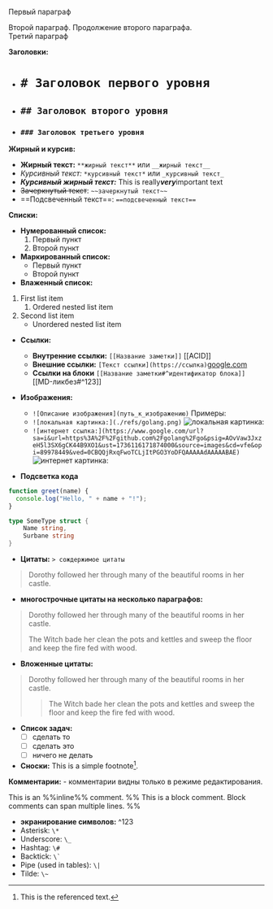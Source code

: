 
Первый параграф

Второй параграф. Продолжение                                  второго параграфа. <br/>Третий параграф


**Заголовки:**
- # `# Заголовок первого уровня`
- ## `## Заголовок второго уровня`
- ### `### Заголовок третьего уровня`

**Жирный и курсив:**
- **Жирный текст:** `**жирный текст**` или `__жирный текст__`
- *Курсивный текст:* `*курсивный текст*` или `_курсивный текст_`
- ***Курсивный жирный текст:*** This is really***very***important text
- ~~Зачеркнутый текст~~: `~~зачеркнутый текст~~`
- ==Подсвеченный текст==: `==подсвеченный текст==`

**Списки:**
- **Нумерованный список:**
    1. Первый пункт
    2. Второй пункт
- **Маркированный список:**
    - Первый пункт
    - Второй пункт
- **Влаженный список:** 
1. First list item 
	1. Ordered nested list item 
2. Second list item 
	- Unordered nested list item

- **Ссылки:**
    - **Внутренние ссылки:** `[[Название заметки]]`   [[ACID]]
    - **Внешние ссылки:** `[Текст ссылки](https://ссылка)`[google.com](https://google.com)
    - **Ссылки на блоки** `[[Название заметки#^идентификатор блока]]`  [[MD-ликбез#^123]]
- **Изображения:**
    - `![Описание изображения](путь_к_изображению)`
     Примеры:
     -  `![локальная картинка:](./refs/golang.png)`
	     ![локальная картинка:](golang.png)
     - `![интернет ссылка:](https://www.google.com/url?sa=i&url=https%3A%2F%2Fgithub.com%2Fgolang%2Fgo&psig=AOvVaw3JxzeH5l3SX6gCK44B9XO1&ust=1736116171874000&source=images&cd=vfe&opi=89978449&ved=0CBQQjRxqFwoTCLjItPGO3YoDFQAAAAAdAAAAABAE)`
	      ![интернет картинка:](https://camo.githubusercontent.com/ff89c51c9e5a3de2b752b37bf6ab32401b9649d7acb1633ece9a40c85ae28b95/68747470733a2f2f676f6c616e672e6f72672f646f632f676f706865722f6669766579656172732e6a7067)


- **Подсветка кода**
```javascript
function greet(name) {
  console.log("Hello, " + name + "!");
}
```

```go
type SomeType struct {
	Name string,
	Surbane string
}
```

- **Цитаты:**  `> сождержимое цитаты`
> Dorothy followed her through many of the beautiful rooms in her castle.

- **многострочные цитаты на несколько параграфов:**
> Dorothy followed her through many of the beautiful rooms in her castle.
>
> The Witch bade her clean the pots and kettles and sweep the floor and keep the fire fed with wood.

- **Вложенные цитаты:**
> Dorothy followed her through many of the beautiful rooms in her castle.
>
>> The Witch bade her clean the pots and kettles and sweep the floor and keep the fire fed with wood.

- **Список задач:**
	- [ ] сделать то
	- [ ] сделать это
	- [ ] ничего не делать

- **Сноски:**
This is a simple footnote[^1].

**Комментарии:** - комментарии видны только  в режиме редактирования.

This is an %%inline%% comment. 
%% 
This is a block comment. 
Block comments can span multiple lines.
%%
- **экранирование символов:**  ^123
- Asterisk: `\*`
- Underscore: `\_`
- Hashtag: `\#`
- Backtick: `` \` ``
- Pipe (used in tables): `\|`
- Tilde: `\~` 

[^1]: This is the referenced text. 
[^2]: Add 2 spaces at the start of each new line. This lets you write footnotes that span multiple lines.
[^note]: Named footnotes still appear as numbers, but can make it easier to identify and link references.